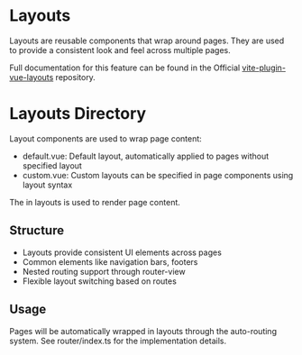 # Layouts

Layouts are reusable components that wrap around pages. They are used to provide a consistent look and feel across multiple pages.

Full documentation for this feature can be found in the Official [vite-plugin-vue-layouts](https://github.com/JohnCampionJr/vite-plugin-vue-layouts) repository.

# Layouts Directory

Layout components are used to wrap page content:
- default.vue: Default layout, automatically applied to pages without specified layout
- custom.vue: Custom layouts can be specified in page components using layout syntax

The <router-view /> in layouts is used to render page content.

## Structure
- Layouts provide consistent UI elements across pages
- Common elements like navigation bars, footers
- Nested routing support through router-view
- Flexible layout switching based on routes

## Usage
Pages will be automatically wrapped in layouts through the auto-routing system.
See router/index.ts for the implementation details.